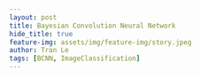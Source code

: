 ```yaml
---
layout: post
title: Bayesian Convolution Neural Network
hide_title: true
feature-img: assets/img/feature-img/story.jpeg
author: Tran Le
tags: [BCNN, ImageClassification]
---
```


